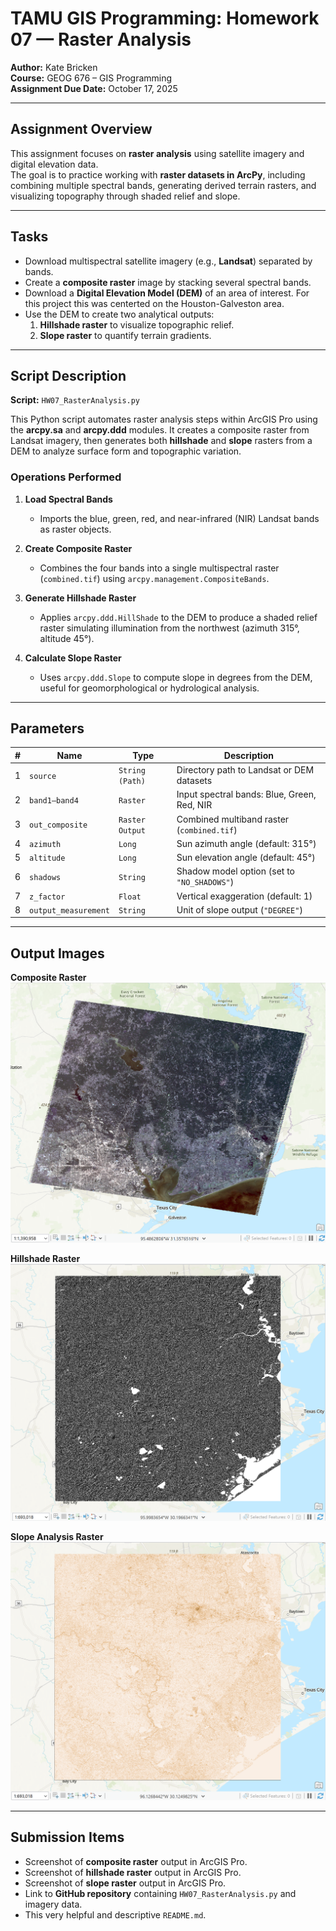 # TAMU GIS Programming: Homework 07 — Raster Analysis

**Author:** Kate Bricken  
**Course:** GEOG 676 – GIS Programming  
**Assignment Due Date:** October 17, 2025  

---

## Assignment Overview
This assignment focuses on **raster analysis** using satellite imagery and digital elevation data.  
The goal is to practice working with **raster datasets in ArcPy**, including combining multiple spectral bands, generating derived terrain rasters, and visualizing topography through shaded relief and slope.  

---

## Tasks
- Download multispectral satellite imagery (e.g., **Landsat**) separated by bands.  
- Create a **composite raster** image by stacking several spectral bands.  
- Download a **Digital Elevation Model (DEM)** of an area of interest. For this project this was centerted on the Houston-Galveston area.   
- Use the DEM to create two analytical outputs:
  1. **Hillshade raster** to visualize topographic relief.  
  2. **Slope raster** to quantify terrain gradients.  
---

## Script Description

**Script:** `HW07_RasterAnalysis.py`  

This Python script automates raster analysis steps within ArcGIS Pro using the **arcpy.sa** and **arcpy.ddd** modules. It creates a composite raster from Landsat imagery, then generates both **hillshade** and **slope** rasters from a DEM to analyze surface form and topographic variation.

### Operations Performed
1. **Load Spectral Bands**  
   - Imports the blue, green, red, and near-infrared (NIR) Landsat bands as raster objects.  

2. **Create Composite Raster**  
   - Combines the four bands into a single multispectral raster (`combined.tif`) using `arcpy.management.CompositeBands`.  

3. **Generate Hillshade Raster**  
   - Applies `arcpy.ddd.HillShade` to the DEM to produce a shaded relief raster simulating illumination from the northwest (azimuth 315°, altitude 45°).  

4. **Calculate Slope Raster**  
   - Uses `arcpy.ddd.Slope` to compute slope in degrees from the DEM, useful for geomorphological or hydrological analysis.  

---

## Parameters
| # | Name | Type | Description |
|---|------|------|-------------|
| 1 | `source` | `String (Path)` | Directory path to Landsat or DEM datasets |
| 2 | `band1–band4` | `Raster` | Input spectral bands: Blue, Green, Red, NIR |
| 3 | `out_composite` | `Raster Output` | Combined multiband raster (`combined.tif`) |
| 4 | `azimuth` | `Long` | Sun azimuth angle (default: 315°) |
| 5 | `altitude` | `Long` | Sun elevation angle (default: 45°) |
| 6 | `shadows` | `String` | Shadow model option (set to `"NO_SHADOWS"`) |
| 7 | `z_factor` | `Float` | Vertical exaggeration (default: 1) |
| 8 | `output_measurement` | `String` | Unit of slope output (`"DEGREE"`) |

---

## Output Images
**Composite Raster**  
![HW07 Screenshot #1](https://github.com/KTB2025/Bricken-Online-GEOG676-Fall2025/blob/dd3a763ac17320b6306333b3288bad17386a435e/Lab07/Images/HoustonAreaLandsatComposite.png)

**Hillshade Raster**  
![HW07 Screenshot #2](https://github.com/KTB2025/Bricken-Online-GEOG676-Fall2025/blob/dd3a763ac17320b6306333b3288bad17386a435e/Lab07/Images/HoustonAreaDEMHillshade.png)

**Slope Analysis Raster**  
![HW07 Screenshot #3](https://github.com/KTB2025/Bricken-Online-GEOG676-Fall2025/blob/dd3a763ac17320b6306333b3288bad17386a435e/Lab07/Images/HoustonAreaDEMSlope.png)

---

## Submission Items
- Screenshot of **composite raster** output in ArcGIS Pro.  
- Screenshot of **hillshade raster** output in ArcGIS Pro.  
- Screenshot of **slope raster** output in ArcGIS Pro.  
- Link to **GitHub repository** containing `HW07_RasterAnalysis.py` and imagery data.  
- This very helpful and descriptive `README.md`.  
